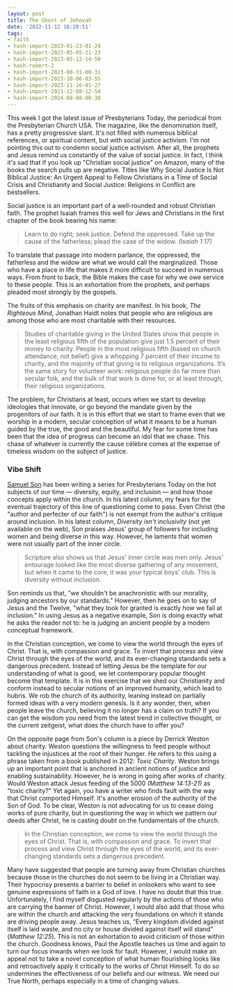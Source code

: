 ```yaml
---
layout: post
title: The Ghost of Jehovah
date: '2022-11-12 16:20:51'
tags:
- faith
- hash-import-2023-01-23-01-24
- hash-import-2023-05-05-21-23
- hash-import-2023-05-12-14-50
- hash-robert-2
- hash-import-2023-08-31-00-31
- hash-import-2023-10-06-03-55
- hash-import-2023-11-16-01-27
- hash-import-2023-12-08-12-54
- hash-import-2024-08-08-00-38
---
```


This week I got the latest issue of Presbyterians Today, the periodical from the Presbyterian Church USA. The magazine, like the denomination itself, has a pretty progressive slant. It's not filled with numerous biblical references, or spiritual content, but with social justice activism. I'm not pointing this out to condemn social justice activism. After all, the prophets and Jesus remind us constantly of the value of social justice. In fact, I think it's sad that if you look up "Christian social justice" on Amazon, many of the books the search pulls up are negative. Titles like Why Social Justice Is Not Biblical Justice: An Urgent Appeal to Fellow Christians in a Time of Social Crisis and Christianity and Social Justice: Religions in Conflict are bestsellers.

<!--kg-card-end: html-->

Social justice is an important part of a well-rounded and robust Christian faith. The prophet Isaiah frames this well for Jews and Christians in the first chapter of the book bearing his name:

> Learn to do right; seek justice. Defend the oppressed. Take up the cause of the fatherless; plead the case of the widow. _(Isaiah 1:17)_

To translate that passage into modern parlance, the oppressed, the fatherless and the widow are what we would call the marginalized. Those who have a place in life that makes it more difficult to succeed in numerous ways. From front to back, the Bible makes the case for why we owe service to these people. This is an exhortation from the prophets, and perhaps pleaded most strongly by the gospels.

The fruits of this emphasis on charity are manifest. In his book, _The Righteous Mind_, Jonathan Haidt notes that people who are religious are among those who are most charitable with their resources.

> Studies of charitable giving in the United States show that people in the least religious fifth of the population give just 1.5 percent of their money to charity. People in the most religious fifth (based on church attendance, not belief) give a whopping 7 percent of their income to charity, and the majority of that giving is to religious organizations. It’s the same story for volunteer work: religious people do far more than secular folk, and the bulk of that work is done for, or at least through, their religious organizations.

The problem, for Christians at least, occurs when we start to develop ideologies that innovate, or go beyond the mandate given by the progenitors of our faith. It is in this effort that we start to frame even that we worship in a modern, secular conception of what it means to be a human guided by the true, the good and the beautiful. My fear for some time has been that the idea of progress can become an idol that we chase. This chase of whatever is currently the cause célèbre comes at the expense of timeless wisdom on the subject of justice.

### Vibe Shift

[Samuel Son](https://www.presbyterianmission.org/today/author/samuel-sonpcusa-org/) has been writing a series for Presbyterians Today on the hot subjects of our time — diversity, equity, and inclusion — and how those concepts apply within the church. In his latest column, my fears for the eventual trajectory of this line of questioning come to pass. Even Christ (the "author and perfecter of our faith") is not exempt from the author's critique around inclusion. In his latest column, _Diversity isn't inclusivity_ (not yet available on the web), Son praises Jesus' group of followers for including women and being diverse in this way. However, he laments that women were not usually part of the inner circle.

> Scripture also shows us that Jesus' inner circle was men only. Jesus' entourage looked like the most diverse gathering of any movement, but when it came to the core, it was your typical boys' club. This is diversity without inclusion.

Son reminds us that, "we shouldn't be anachronistic with our morality, judging ancestors by our standards." However, then he goes on to say of Jesus and the Twelve, "what they took for granted is exactly how we fail at inclusion." In using Jesus as a negative example, Son is doing exactly what he asks the reader not to: he is judging an ancient people by a modern conceptual framework.

In the Christian conception, we come to view the world through the eyes of Christ. That is, with compassion and grace. To invert that process and view Christ through the eyes of the world, and its ever-changing standards sets a dangerous precedent. Instead of letting Jesus be the template for our understanding of what is good, we let contemporary popular thought become that template. It is in this exercise that we shed our Christianity and conform instead to secular notions of an improved humanity, which lead to hubris. We rob the church of its authority, leaning instead on partially formed ideas with a very modern genesis. Is it any wonder, then, when people leave the church, believing it no longer has a claim on truth? If you can get the wisdom you need from the latest trend in collective thought, or the current zeitgeist, what does the church have to offer you?

On the opposite page from Son's column is a piece by Derrick Weston about charity. Weston questions the willingness to feed people without tackling the injustices at the root of their hunger. He refers to this using a phrase taken from a book published in 2012: _Toxic Charity_. Weston brings up an important point that is anchored in ancient notions of justice and enabling sustainability. However, he is wrong in going after works of charity. Would Weston attack Jesus feeding of the 5000 _(Matthew 14:13-21)_ as "toxic charity?" Yet again, you have a writer who finds fault with the way that Christ comported Himself. It's another erosion of the authority of the Son of God. To be clear, Weston is not advocating for us to cease doing works of pure charity, but in questioning the way in which we pattern our deeds after Christ, he is casting doubt on the fundamentals of the church.

> In the Christian conception, we come to view the world through the eyes of Christ. That is, with compassion and grace. To invert that process and view Christ through the eyes of the world, and its ever-changing standards sets a dangerous precedent.

Many have suggested that people are turning away from Christian churches because those in the churches do not seem to be living in a Christian way. Their hypocrisy presents a barrier to belief in onlookers who want to see genuine expressions of faith in a God of love. I have no doubt that this true. Unfortunately, I find myself disgusted regularly by the actions of those who are carrying the banner of Christ. However, I would also add that those who are within the church and attacking the very foundations on which it stands are driving people away. Jesus teaches us, “Every kingdom divided against itself is laid waste, and no city or house divided against itself will stand" (_Matthew 12:25_). This is not an exhortation to avoid criticism of those within the church. Goodness knows, Paul the Apostle teaches us time and again to turn our focus inwards when we look for fault. However, I would make an appeal not to take a novel conception of what human flourishing looks like and retroactively apply it critically to the works of Christ Himself. To do so undermines the effectiveness of our beliefs and our witness. We need our True North, perhaps especially in a time of changing values.

